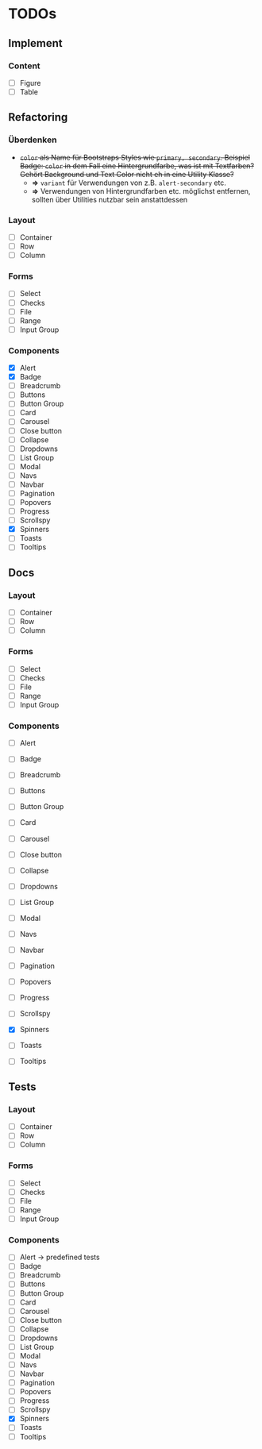 # TODOs

## Implement

### Content

- [ ] Figure
- [ ] Table

## Refactoring

### Überdenken

* ~~`color` als Name für Bootstraps Styles wie `primary, secondary`. Beispiel Badge: `color` in dem Fall eine Hintergrundfarbe, was ist mit Textfarben? Gehört Background und Text Color nicht eh in eine Utility Klasse?~~
  * **=>** `variant` für Verwendungen von z.B. `alert-secondary` etc.
  * **=>** Verwendungen von Hintergrundfarben etc. möglichst entfernen, sollten über Utilities nutzbar sein anstattdessen

### Layout

- [ ] Container
- [ ] Row
- [ ] Column

### Forms

- [ ] Select
- [ ] Checks
- [ ] File
- [ ] Range
- [ ] Input Group

### Components

- [x] Alert
- [x] Badge
- [ ] Breadcrumb
- [ ] Buttons
- [ ] Button Group
- [ ] Card
- [ ] Carousel
- [ ] Close button
- [ ] Collapse
- [ ] Dropdowns
- [ ] List Group
- [ ] Modal
- [ ] Navs
- [ ] Navbar
- [ ] Pagination
- [ ] Popovers
- [ ] Progress
- [ ] Scrollspy
- [x] Spinners
- [ ] Toasts
- [ ] Tooltips

## Docs

### Layout

- [ ] Container
- [ ] Row
- [ ] Column

### Forms

- [ ] Select
- [ ] Checks
- [ ] File
- [ ] Range
- [ ] Input Group

### Components

- [ ] Alert
- [ ] Badge
- [ ] Breadcrumb
- [ ] Buttons
- [ ] Button Group
- [ ] Card
- [ ] Carousel
- [ ] Close button
- [ ] Collapse
- [ ] Dropdowns
- [ ] List Group
- [ ] Modal
- [ ] Navs
- [ ] Navbar
- [ ] Pagination
- [ ] Popovers
- [ ] Progress
- [ ] Scrollspy
- [x] Spinners
- [ ] Toasts
- [ ] Tooltips



## Tests

### Layout

- [ ] Container
- [ ] Row
- [ ] Column

### Forms

- [ ] Select
- [ ] Checks
- [ ] File
- [ ] Range
- [ ] Input Group

### Components

- [ ] Alert -> predefined tests
- [ ] Badge
- [ ] Breadcrumb
- [ ] Buttons
- [ ] Button Group
- [ ] Card
- [ ] Carousel
- [ ] Close button
- [ ] Collapse
- [ ] Dropdowns
- [ ] List Group
- [ ] Modal
- [ ] Navs
- [ ] Navbar
- [ ] Pagination
- [ ] Popovers
- [ ] Progress
- [ ] Scrollspy
- [x] Spinners
- [ ] Toasts
- [ ] Tooltips